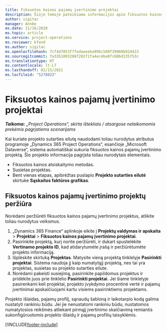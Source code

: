 ```yaml
---
title: Fiksuotos kainos pajamų įvertinimo projektai
description: Šioje temoje pateikiama informacijos apie fiksuotos kainos pajamų naudojimą projektuose.
author: sigitac
manager: Annbe
ms.date: 11/16/2020
ms.topic: article
ms.service: project-operations
ms.reviewer: kfend
ms.author: sigitac
ms.openlocfilehash: 7cf4d7853f7fedaeeeba99bc589f39989b924423
ms.sourcegitcommit: fa32b1893286f20271fa4ec4be8fc68bd135f53c
ms.translationtype: HT
ms.contentlocale: lt-LT
ms.lasthandoff: 02/15/2021
ms.locfileid: "5278923"
---
```

# <a name="fixed-price-revenue-estimate-projects"></a>Fiksuotos kainos pajamų įvertinimo projektai 

_**Taikoma:** „Project Operations“, skirta ištekliais / atsargose nelaikomomis prekėmis pagrįstiems scenarijams_

Kai kuriate projekto sutarties eilutę naudodami toliau nurodytus atributus programoje „Dynamics 365 Project Operations“, esančioje „Microsoft Dataverse“, sistema automatiškai sukuria fiksuotos kainos pajamų įvertinimo projektą. Šio projekto informacija pagrįsta toliau nurodytais elementais.

  - Fiksuotos kainos atsiskaitymo metodas.
  - Susietas projektas.
  - Bent vienas etapas, apibrėžtas puslapio **Projekto sutarties eilutė** skirtuke **Sąskaitos faktūros grafikas**.

## <a name="review-fixed-price-revenue-estimates-projects"></a>Fiksuotos kainos pajamų įvertinimo projektų peržiūra
Norėdami peržiūrėti fiksuotos kainos pajamų įvertinimo projektus, atlikite toliau nurodytus veiksmus.

1. „Dynamics 365 Finance“ aplinkoje eikite į **Projektų valdymas ir apskaita** > **Projektai** > **Fiksuotos kainos pajamų įvertinimo projektai**.
2. Pasirinkite projektą, kurį norite peržiūrėti, ir dukart spustelėkite **Vertinamo projekto ID**, kad atidarytumėte įrašą ir peržiūrėtumėte projekto informaciją.
3. Išplėskite skirtuką **Projektas**. Matysite vieną projektą tinklelyje **Pasirinkti projektai**. Sistema naudoja jį kaip numatytąjį projektą, nes tai yra projektas, susietas su projekto sutarties eilute. 
4. Norėdami pakeisti susiejimą, pasirinkite papildomus projektus ir pridėkite juos prie tinklelio **Pasirinkti projektai**. Jei šiame tinklelyje pasirenkami keli projektai, projekto įvykdymo procentinė vertė ir pajamų įvertinimai apskaičiuojami kartu visiems pasirinktiems projektams.

  Projekto išlaidas, pajamų profilį, sąnaudų šabloną ir laikotarpio kodą galima nustatyti rankiniu būdu. Jei jie nenustatomi rankiniu būdu, nustatomos numatytosios reikšmės atliekant pirmąjį įvertinimo skaičiavimą remiantis sukonfigūruotomis projekto išlaidų ir pajamų profilių taisyklėmis.



[!INCLUDE[footer-include](../includes/footer-banner.md)]